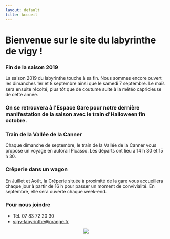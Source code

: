 ```yaml
---
layout: default
title: Accueil
---
```


<h1> Bienvenue sur le site du labyrinthe de vigy ! </h1>



### Fin de la saison 2019

La saison 2019 du labyrinthe touche à sa fin.
Nous sommes encore ouvert les dimanches 1er et 8 septembre ainsi que le samedi 7 septembre. Le maïs sera ensuite récolté, plus tôt que de coutume suite à la météo capricieuse de cette année. 


### On se retrouvera à l'Espace Gare pour notre dernière manifestation de la saison avec le train d'Halloween fin octobre.


### Train de la Vallée de la Canner

Chaque dimanche de septembre, le train de la Vallée de la Canner vous propose un voyage en autorail Picasso. Les départs ont lieu à 14 h 30 et 15 h 30. 


### Crêperie dans un wagon 
En Juillet et Août, la Crêperie située à proximité de la gare vous accueillera chaque jour à partir de 16 h pour passer un moment de convivialité. En septembre, elle sera ouverte chaque week-end.


### Pour nous joindre
* Tél. 07 83 72 20 30
* vigy-labyrinthe@orange.fr

<center>
<img src="{{ site.baseurl }}public/img/oie.jpg">
</center>
